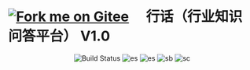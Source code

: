 # [![Fork me on Gitee](https://res.cloudinary.com/anuraghazra/image/upload/v1594908242/logo_ccswme.svg)](https://github.com/zhaojie777/HangHua-Base) &emsp;行话（行业知识问答平台） V1.0

<p align="center"> 
 <img src="https://img.shields.io/circleci/project/vuejs/vue/dev.svg" alt="Build Status">
 <img src="https://img.shields.io/badge/easyweb%20-green.svg" alt="es"/>
 <img src="https://img.shields.io/badge/elasticsearch%20-6.5.4-green.svg" alt="es"/>
 <img src="https://img.shields.io/badge/Spring%20Boot-2.1.16.RELEASE-blue.svg" alt="sb">
 <img src="https://img.shields.io/badge/Spring%20Cloud-Greenwich.SR6.RELEASE-blue.svg" alt="sc">
</p>



